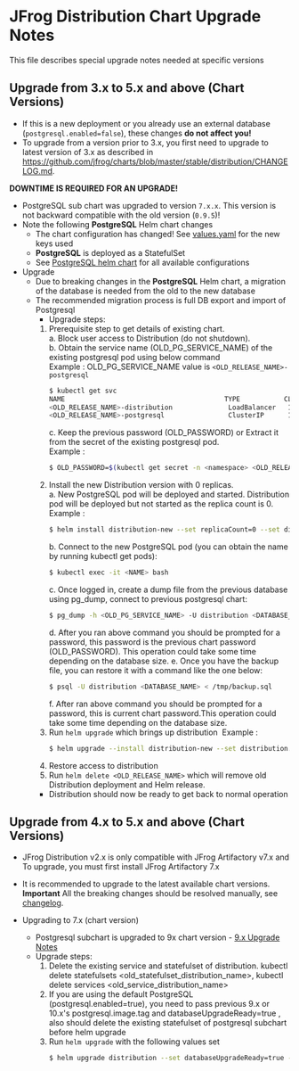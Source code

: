 # JFrog Distribution Chart Upgrade Notes
This file describes special upgrade notes needed at specific versions

## Upgrade from 3.x to 5.x and above (Chart Versions)

* If this is a new deployment or you already use an external database (`postgresql.enabled=false`), these changes **do not affect you!**
* To upgrade from a version prior to 3.x, you first need to upgrade to latest version of 3.x as described in https://github.com/jfrog/charts/blob/master/stable/distribution/CHANGELOG.md.

**DOWNTIME IS REQUIRED FOR AN UPGRADE!**
* PostgreSQL sub chart was upgraded to version `7.x.x`. This version is not backward compatible with the old version (`0.9.5`)!
* Note the following **PostgreSQL** Helm chart changes
  * The chart configuration has changed! See [values.yaml](values.yaml) for the new keys used
  * **PostgreSQL** is deployed as a StatefulSet
  * See [PostgreSQL helm chart](https://hub.helm.sh/charts/stable/postgresql) for all available configurations
* Upgrade
  * Due to breaking changes in the **PostgreSQL** Helm chart, a migration of the database is needed from the old to the new database
  * The recommended migration process is full DB export and import of Postgresql
    * Upgrade steps:
     1. Prerequisite step to get details of existing chart.\
       a. Block user access to Distribution (do not shutdown).\
       b. Obtain the service name (OLD_PG_SERVICE_NAME) of the existing postgresql pod using below command\
          Example : OLD_PG_SERVICE_NAME value is `<OLD_RELEASE_NAME>-postgresql`
          ```bash
          $ kubectl get svc
          NAME                                        TYPE           CLUSTER-IP       EXTERNAL-IP   PORT(S)                       AGE
          <OLD_RELEASE_NAME>-distribution              LoadBalancer   10.111.81.201    <pending>     80:31272/TCP                  50m
          <OLD_RELEASE_NAME>-postgresql                ClusterIP      10.97.121.27      <none>       5432/TCP                      50m
          ```
        c. Keep the previous password (OLD_PASSWORD) or Extract it from the secret of the existing postgresql pod.\
          Example :
          ```bash
          $ OLD_PASSWORD=$(kubectl get secret -n <namespace> <OLD_RELEASE_NAME>-postgresql -o jsonpath="{.data.postgres-password}" | base64 --decode)
          ```
     2. Install the new Distribution version with 0 replicas.\
         a. New PostgreSQL pod will be deployed and started. Distribution pod will be deployed but not started as the replica count is 0.\
         Example :
         ```bash
         $ helm install distribution-new --set replicaCount=0 --set distribution.jfrogUrl=<ARTIFACTORY_URL> --set postgresql.postgresqlPassword=<password> --set redis.password=<password> --set distribution.joinKey=<JOIN_KEY> jfrog/distribution
         ``` 
         b. Connect to the new PostgreSQL pod (you can obtain the name by running kubectl get pods):
           ```bash
           $ kubectl exec -it <NAME> bash
           ```
         c. Once logged in, create a dump file from the previous database using pg_dump, connect to previous postgresql chart:
           ```bash
           $ pg_dump -h <OLD_PG_SERVICE_NAME> -U distribution <DATABASE_NAME> > /tmp/backup.sql
           ```
         d. After you ran above command you should be prompted for a password, this password is the previous chart password (OLD_PASSWORD). This operation could take some time depending on the database size.
         e. Once you have the backup file, you can restore it with a command like the one below:
          ```bash
          $ psql -U distribution <DATABASE_NAME> < /tmp/backup.sql
          ```
         f. After ran above command you should be prompted for a password, this is current chart password.This operation could  take some time depending on the database size.
      3. Run `helm upgrade` which brings up distribution
         &nbsp;Example :
         ```bash
         $ helm upgrade --install distribution-new --set distribution.jfrogUrl=<ARTIFACTORY_URL> --set postgresql.postgresqlPassword=<password> --set redis.password=<password> --set distribution.joinKey=<JOIN_KEY> --set distribution.migration.enabled=true jfrog/distribution
         ```
      4. Restore access to distribution
      5. Run `helm delete <OLD_RELEASE_NAME>` which will remove  old Distribution deployment and Helm release.
    * Distribution should now be ready to get back to normal operation

## Upgrade from 4.x to 5.x and above (Chart Versions)

* JFrog Distribution v2.x is only compatible with JFrog Artifactory v7.x and To upgrade, you must first install JFrog Artifactory 7.x
* It is recommended to upgrade to the latest available chart versions. **Important** All the breaking changes should be resolved manually, see [changelog](https://github.com/jfrog/charts/blob/master/stable/distribution/CHANGELOG.md).

* Upgrading to 7.x (chart version)
  * Postgresql subchart is upgraded to 9x chart version - [9.x Upgrade Notes](https://github.com/bitnami/charts/tree/master/bitnami/postgresql#900)
  * Upgrade steps:
    1. Delete the existing service and statefulset of distribution. kubectl delete statefulsets <old_statefulset_distribution_name>, kubectl delete services <old_service_distribution_name>
    2. If you are using the default PostgreSQL (postgresql.enabled=true), you need to pass previous 9.x or 10.x's postgresql.image.tag and databaseUpgradeReady=true , also should delete the existing statefulset of postgresql subchart before helm upgrade
    3. Run `helm upgrade` with the following values set
       ```bash
       $ helm upgrade distribution --set databaseUpgradeReady=true --set unifiedUpgradeAllowed=true --set postgresql.postgresqlPassword=<old password> --set postgresql.image.tag=<old image tag> --set redis.password=<old password> --set distribution.joinKey=<JOIN_KEY> --set distribution.jfrogUrl=<ARTIFACTORY_URL> --set distribution.masterKey=<old master key> --set distribution.migration.enabled=true jfrog/distribution
       ```
